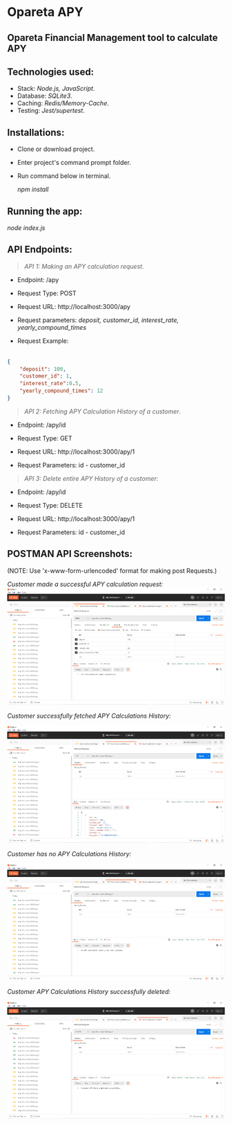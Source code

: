 
# Opareta APY

## Opareta Financial Management tool to calculate APY

## Technologies used:

- Stack: _Node.js, JavaScript_.
- Database: _SQLite3_.
- Caching: _Redis/Memory-Cache_.
- Testing: _Jest/supertest_.

## Installations:

- Clone or download project.

- Enter project's command prompt folder.

- Run command below in terminal. 
   
   _npm install_

## Running the app:

_node index.js_

## API Endpoints:

> _API 1: Making an APY calculation request_.

- Endpoint: /apy

- Request Type: POST

- Request URL: http://localhost:3000/apy

- Request parameters: _deposit, customer_id, interest_rate, yearly_compound_times_ 

- Request Example: 

``` json

{
    "deposit": 100, 
    "customer_id": 1, 
    "interest_rate":0.5, 
    "yearly_compound_times": 12
}

```


> _API 2: Fetching APY Calculation History of a customer_.

- Endpoint: /apy/id

- Request Type: GET

- Request URL: http://localhost:3000/apy/1

- Request Parameters: id - customer_id


> _API 3: Delete entire APY History of a customer_:

- Endpoint: /apy/id

- Request Type: DELETE

- Request URL: http://localhost:3000/apy/1

- Request Parameters: id - customer_id


## POSTMAN API Screenshots:

(NOTE: Use 'x-www-form-urlencoded' format for making post Requests.)

_Customer made a successful APY calculation request:_
![Opareta Customer made successfully request](/docs/data_saved.png)


_Customer successfully fetched APY Calculations History:_

![Opareta Customer's APY data](/docs/get_apy_data.png)


_Customer has no APY Calculations History:_

![Opareta Customer's APY data](/docs/get_apy_data_no_data.png)


_Customer APY Calculations History successfully deleted:_

![Opareta Customer's APY data](/docs/apy_data_deleted.png)

